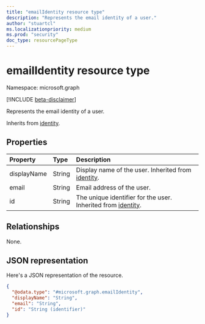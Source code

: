 ```yaml
---
title: "emailIdentity resource type"
description: "Represents the email identity of a user."
author: "stuartcl"
ms.localizationpriority: medium
ms.prod: "security"
doc_type: resourcePageType
---
```


# emailIdentity resource type

Namespace: microsoft.graph

[!INCLUDE [beta-disclaimer](../../includes/beta-disclaimer.md)]

Represents the email identity of a user.

Inherits from [identity](../resources/identity.md).

## Properties
|Property|Type|Description|
|:---|:---|:---|
|displayName|String|Display name of the user. Inherited from [identity](../resources/identity.md).|
|email|String|Email address of the user.|
|id|String|The unique identifier for the user. Inherited from [identity](../resources/identity.md).|

## Relationships
None.

## JSON representation
Here's a JSON representation of the resource.
<!-- {
  "blockType": "resource",
  "@odata.type": "microsoft.graph.emailIdentity"
}
-->
``` json
{
  "@odata.type": "#microsoft.graph.emailIdentity",
  "displayName": "String",
  "email": "String",
  "id": "String (identifier)"
}
```

